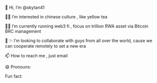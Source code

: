 👋 Hi, I’m @skytan41

👀✨  I’m interested in chinese culture , like yellow tea

🌱✨  I’m currently running web3 fi , focus on trillion RWA asset via Bitcoin BRC management

 💞️ ✨ I’m looking to collaborate with guys from all over the world, cause we can cooperate remotely to set a new era
 
📫 How to reach me , just email


😄 Pronouns: 

 Fun fact: 

<!---

skytan31/skytan41 is a ✨ special ✨ repository because its `README.md` (this file) appears on your GitHub profile.

You can click the Preview link to take a look at your changes.

--->

